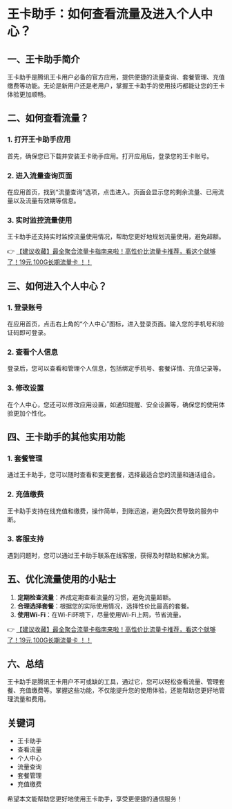 # 王卡助手：如何查看流量及进入个人中心？

## 一、王卡助手简介
王卡助手是腾讯王卡用户必备的官方应用，提供便捷的流量查询、套餐管理、充值缴费等功能。无论是新用户还是老用户，掌握王卡助手的使用技巧都能让您的王卡体验更加顺畅。

## 二、如何查看流量？
### 1. 打开王卡助手应用
首先，确保您已下载并安装王卡助手应用。打开应用后，登录您的王卡账号。

### 2. 进入流量查询页面
在应用首页，找到“流量查询”选项，点击进入。页面会显示您的剩余流量、已用流量以及流量有效期等信息。

### 3. 实时监控流量使用
王卡助手还支持实时监控流量使用情况，帮助您更好地规划流量使用，避免超额。

👉 [【建议收藏】最全聚合流量卡指南来啦！高性价比流量卡推荐，看这个就够了！19元 100G长期流量卡 ！！](https://bit.ly/Liuliangka)

## 三、如何进入个人中心？
### 1. 登录账号
在应用首页，点击右上角的“个人中心”图标，进入登录页面。输入您的手机号和验证码即可登录。

### 2. 查看个人信息
登录后，您可以查看和管理个人信息，包括绑定手机号、套餐详情、充值记录等。

### 3. 修改设置
在个人中心，您还可以修改应用设置，如通知提醒、安全设置等，确保您的使用体验更加个性化。

## 四、王卡助手的其他实用功能
### 1. 套餐管理
通过王卡助手，您可以随时查看和变更套餐，选择最适合您的流量和通话组合。

### 2. 充值缴费
王卡助手支持在线充值和缴费，操作简单，到账迅速，避免因欠费导致的服务中断。

### 3. 客服支持
遇到问题时，您可以通过王卡助手联系在线客服，获得及时帮助和解决方案。

## 五、优化流量使用的小贴士
1. **定期检查流量**：养成定期查看流量的习惯，避免流量超额。
2. **合理选择套餐**：根据您的实际使用情况，选择性价比最高的套餐。
3. **使用Wi-Fi**：在Wi-Fi环境下，尽量使用Wi-Fi上网，节省流量。

👉 [【建议收藏】最全聚合流量卡指南来啦！高性价比流量卡推荐，看这个就够了！19元 100G长期流量卡 ！！](https://bit.ly/Liuliangka)

## 六、总结
王卡助手是腾讯王卡用户不可或缺的工具，通过它，您可以轻松查看流量、管理套餐、充值缴费等。掌握这些功能，不仅能提升您的使用体验，还能帮助您更好地管理流量和费用。

## 关键词
- 王卡助手
- 查看流量
- 个人中心
- 流量查询
- 套餐管理
- 充值缴费

希望本文能帮助您更好地使用王卡助手，享受更便捷的通信服务！